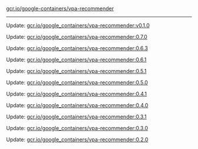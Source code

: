 [gcr.io/google-containers/vpa-recommender](https://hub.docker.com/r/cruse/vpa-recommender/tags/) 

----
Update: [gcr.io/google_containers/vpa-recommender:v0.1.0](https://hub.docker.com/r/cruse/vpa-recommender/tags/)

Update: [gcr.io/google_containers/vpa-recommender:0.7.0](https://hub.docker.com/r/cruse/vpa-recommender/tags/)

Update: [gcr.io/google_containers/vpa-recommender:0.6.3](https://hub.docker.com/r/cruse/vpa-recommender/tags/)

Update: [gcr.io/google_containers/vpa-recommender:0.6.1](https://hub.docker.com/r/cruse/vpa-recommender/tags/)

Update: [gcr.io/google_containers/vpa-recommender:0.5.1](https://hub.docker.com/r/cruse/vpa-recommender/tags/)

Update: [gcr.io/google_containers/vpa-recommender:0.5.0](https://hub.docker.com/r/cruse/vpa-recommender/tags/)

Update: [gcr.io/google_containers/vpa-recommender:0.4.1](https://hub.docker.com/r/cruse/vpa-recommender/tags/)

Update: [gcr.io/google_containers/vpa-recommender:0.4.0](https://hub.docker.com/r/cruse/vpa-recommender/tags/)

Update: [gcr.io/google_containers/vpa-recommender:0.3.1](https://hub.docker.com/r/cruse/vpa-recommender/tags/)

Update: [gcr.io/google_containers/vpa-recommender:0.3.0](https://hub.docker.com/r/cruse/vpa-recommender/tags/)

Update: [gcr.io/google_containers/vpa-recommender:0.2.0](https://hub.docker.com/r/cruse/vpa-recommender/tags/)

